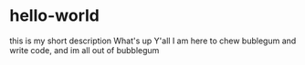 # hello-world
this is my short description
What's up Y'all
I am here to chew bublegum and write code, and im all out of bubblegum
